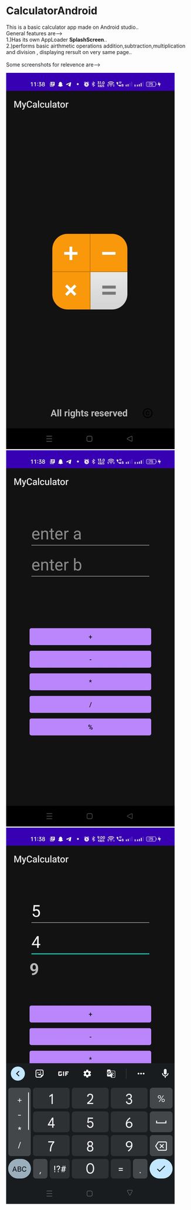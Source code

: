 # CalculatorAndroid

This is a basic calculator app made on Android studio..<br/>
General features are--><br/>
1.)Has its own AppLoader <strong>SplashScreen</strong>..<br/>
2.)performs basic airthmetic operations addition,subtraction,multiplication and division , displaying rersult on very same page..<br/>
<br/>
Some screenshots for relevence are--><br/>

![one](https://github.com/st2251/CalculatorAndroid/blob/master/app/src/main/res/drawable/c1.jpeg)
![one](https://github.com/st2251/CalculatorAndroid/blob/master/app/src/main/res/drawable/c2.jpeg)
![one](https://github.com/st2251/CalculatorAndroid/blob/master/app/src/main/res/drawable/c3.jpeg)
